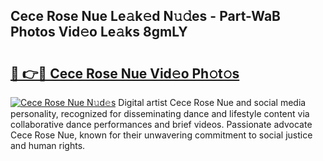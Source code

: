 ## Cece Rose Nue Le𝚊k𝚎d N𝚞𝚍es - Part-WaB Photos Vid𝚎o Le𝚊ks 8gmLY

# <h2><a href="http://fb0k61.evod.top/?m=Cece+Rose+Nue">🔗 👉🔴 Cece Rose Nue Vid𝚎o Ph𝚘t𝚘s</a></h2>

[![Cece Rose Nue N𝚞d𝚎s](https://i.imgur.com/8V9OHl7.gif)](http://fb0k61.evod.top/?m=Cece+Rose+Nue)
Digital artist Cece Rose Nue and social media personality, recognized for disseminating dance and lifestyle content via collaborative dance performances and brief videos. Passionate advocate Cece Rose Nue, known for their unwavering commitment to social justice and human rights. 
